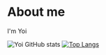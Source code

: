 # About me
I'm Yoi

![Yoi GitHub stats](https://github-readme-stats.vercel.app/api?username=thiennguyenqn&show_icons=true&theme=radical)
[![Top Langs](https://github-readme-stats.vercel.app/api/top-langs/?username=anuraghazra&layout=compact)](https://github.com/anuraghazra/github-readme-stats)

